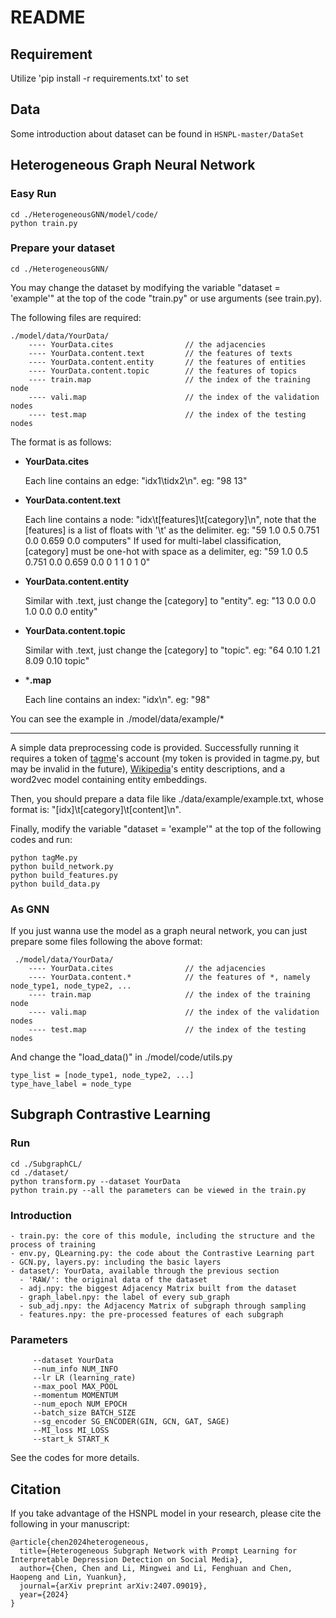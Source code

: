 # README

## Requirement
Utilize 'pip install -r requirements.txt' to set 

## Data
Some introduction about dataset can be found in `HSNPL-master/DataSet`

## Heterogeneous Graph Neural Network

### Easy Run

```
cd ./HeterogeneousGNN/model/code/
python train.py
```

### Prepare your dataset

```
cd ./HeterogeneousGNN/
```

You may change the dataset by modifying the variable "dataset = 'example'" at the top of the code "train.py" or use arguments (see train.py). 

The following files are required:

    ./model/data/YourData/
        ---- YourData.cites                // the adjacencies
        ---- YourData.content.text         // the features of texts
        ---- YourData.content.entity       // the features of entities
        ---- YourData.content.topic        // the features of topics
        ---- train.map                     // the index of the training node
        ---- vali.map                      // the index of the validation nodes
        ---- test.map                      // the index of the testing nodes

The format is as follows:

- **YourData.cites**

  Each line contains an edge:     "idx1\tidx2\n".        eg: "98	13"

- **YourData.content.text**

  Each line contains a node:    "idx\t[features]\t[category]\n", note that the [features] is a list of floats with '\t' as the delimiter.      eg:    "59	1.0	0.5	0.751	0.0	0.659	0.0	computers"
  If used for multi-label classification,  [category] must be one-hot with space as a delimiter,       eg:   "59	1.0	0.5	0.751	0.0	0.659	0.0	0 1 1 0 1 0"

 - **YourData.content.entity**

   Similar with .text, just change the [category] to "entity".		eg: "13	0.0	0.0	1.0	0.0	0.0	entity"

 - **YourData.content.topic**

   Similar with .text, just change the [category] to "topic".		eg: "64	0.10	1.21	8.09	0.10	topic"

 - ***.map**

   Each line contains an index:     "idx\n".              eg:  "98"

You can see the example in ./model/data/example/*

----

A simple data preprocessing code is provided. Successfully running it requires a token of [tagme](https://sobigdata.d4science.org/web/tagme/tagme-help "TagMe")'s account  (my token is provided in tagme.py, but may be invalid in the future), [Wikipedia](https://dumps.wikimedia.org/ "WikiPedia")'s entity descriptions, and a word2vec model containing entity embeddings. 

Then, you should prepare a data file like ./data/example/example.txt, whose format is:         "[idx]\t[category]\t[content]\n". 

Finally, modify the variable "dataset = 'example'" at the top of the following codes and run:

```
python tagMe.py
python build_network.py
python build_features.py
python build_data.py
```

### As GNN

If you just wanna use the model as a graph neural network, you can just prepare some files following the above format:

     ./model/data/YourData/
        ---- YourData.cites                // the adjacencies
        ---- YourData.content.*            // the features of *, namely node_type1, node_type2, ...
        ---- train.map                     // the index of the training node
        ---- vali.map                      // the index of the validation nodes
        ---- test.map                      // the index of the testing nodes

And change the   "load_data()"  in ./model/code/utils.py

```
type_list = [node_type1, node_type2, ...]
type_have_label = node_type
```

## Subgraph Contrastive Learning

### Run

```
cd ./SubgraphCL/
cd ./dataset/ 
python transform.py --dataset YourData
python train.py --all the parameters can be viewed in the train.py
```
### Introduction
```
- train.py: the core of this module, including the structure and the process of training
- env.py, QLearning.py: the code about the Contrastive Learning part
- GCN.py, layers.py: including the basic layers
- dataset/: YourData, available through the previous section
  - 'RAW/': the original data of the dataset
  - adj.npy: the biggest Adjacency Matrix built from the dataset
  - graph_label.npy: the label of every sub_graph
  - sub_adj.npy: the Adjacency Matrix of subgraph through sampling
  - features.npy: the pre-processed features of each subgraph
```

### Parameters
````
     --dataset YourData
     --num_info NUM_INFO
     --lr LR (learning_rate)
     --max_pool MAX_POOL
     --momentum MOMENTUM
     --num_epoch NUM_EPOCH
     --batch_size BATCH_SIZE
     --sg_encoder SG_ENCODER(GIN, GCN, GAT, SAGE)
     --MI_loss MI_LOSS
     --start_k START_K
````

See the codes for more details.

## Citation
If you take advantage of the HSNPL model in your research, please cite the following in your manuscript:
```
@article{chen2024heterogeneous,
  title={Heterogeneous Subgraph Network with Prompt Learning for Interpretable Depression Detection on Social Media},
  author={Chen, Chen and Li, Mingwei and Li, Fenghuan and Chen, Haopeng and Lin, Yuankun},
  journal={arXiv preprint arXiv:2407.09019},
  year={2024}
}
```
